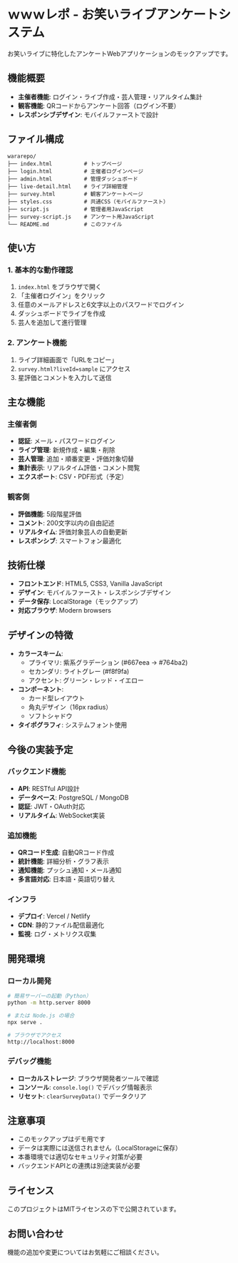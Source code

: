 # ｗｗｗレポ - お笑いライブアンケートシステム

お笑いライブに特化したアンケートWebアプリケーションのモックアップです。

## 機能概要

- **主催者機能**: ログイン・ライブ作成・芸人管理・リアルタイム集計
- **観客機能**: QRコードからアンケート回答（ログイン不要）
- **レスポンシブデザイン**: モバイルファーストで設計

## ファイル構成

```
wararepo/
├── index.html          # トップページ
├── login.html          # 主催者ログインページ
├── admin.html          # 管理ダッシュボード
├── live-detail.html    # ライブ詳細管理
├── survey.html         # 観客アンケートページ
├── styles.css          # 共通CSS（モバイルファースト）
├── script.js           # 管理者用JavaScript
├── survey-script.js    # アンケート用JavaScript
└── README.md           # このファイル
```

## 使い方

### 1. 基本的な動作確認

1. `index.html` をブラウザで開く
2. 「主催者ログイン」をクリック
3. 任意のメールアドレスと6文字以上のパスワードでログイン
4. ダッシュボードでライブを作成
5. 芸人を追加して進行管理

### 2. アンケート機能

1. ライブ詳細画面で「URLをコピー」
2. `survey.html?liveId=sample` にアクセス
3. 星評価とコメントを入力して送信

## 主な機能

### 主催者側
- **認証**: メール・パスワードログイン
- **ライブ管理**: 新規作成・編集・削除
- **芸人管理**: 追加・順番変更・評価対象切替
- **集計表示**: リアルタイム評価・コメント閲覧
- **エクスポート**: CSV・PDF形式（予定）

### 観客側
- **評価機能**: 5段階星評価
- **コメント**: 200文字以内の自由記述
- **リアルタイム**: 評価対象芸人の自動更新
- **レスポンシブ**: スマートフォン最適化

## 技術仕様

- **フロントエンド**: HTML5, CSS3, Vanilla JavaScript
- **デザイン**: モバイルファースト・レスポンシブデザイン
- **データ保存**: LocalStorage（モックアップ）
- **対応ブラウザ**: Modern browsers

## デザインの特徴

- **カラースキーム**: 
  - プライマリ: 紫系グラデーション (#667eea → #764ba2)
  - セカンダリ: ライトグレー (#f8f9fa)
  - アクセント: グリーン・レッド・イエロー
- **コンポーネント**: 
  - カード型レイアウト
  - 角丸デザイン（16px radius）
  - ソフトシャドウ
- **タイポグラフィ**: システムフォント使用

## 今後の実装予定

### バックエンド機能
- **API**: RESTful API設計
- **データベース**: PostgreSQL / MongoDB
- **認証**: JWT・OAuth対応
- **リアルタイム**: WebSocket実装

### 追加機能
- **QRコード生成**: 自動QRコード作成
- **統計機能**: 詳細分析・グラフ表示
- **通知機能**: プッシュ通知・メール通知
- **多言語対応**: 日本語・英語切り替え

### インフラ
- **デプロイ**: Vercel / Netlify
- **CDN**: 静的ファイル配信最適化
- **監視**: ログ・メトリクス収集

## 開発環境

### ローカル開発
```bash
# 簡易サーバーの起動（Python）
python -m http.server 8000

# または Node.js の場合
npx serve .

# ブラウザでアクセス
http://localhost:8000
```

### デバッグ機能
- **ローカルストレージ**: ブラウザ開発者ツールで確認
- **コンソール**: `console.log()` でデバッグ情報表示
- **リセット**: `clearSurveyData()` でデータクリア

## 注意事項

- このモックアップはデモ用です
- データは実際には送信されません（LocalStorageに保存）
- 本番環境では適切なセキュリティ対策が必要
- バックエンドAPIとの連携は別途実装が必要

## ライセンス

このプロジェクトはMITライセンスの下で公開されています。

## お問い合わせ

機能の追加や変更についてはお気軽にご相談ください。